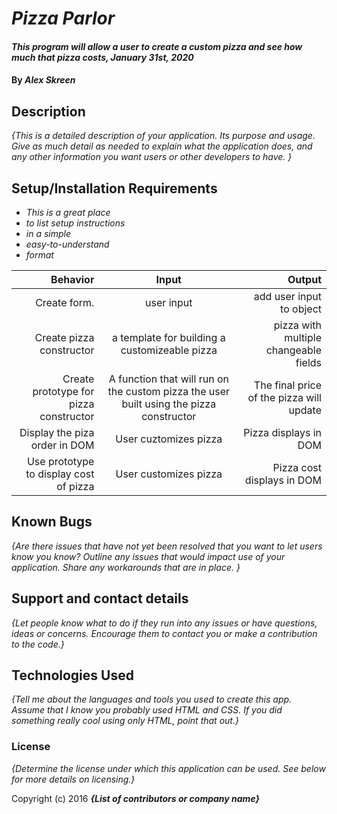 # _Pizza Parlor_

#### _This program will allow a user to create a custom pizza and see how much that pizza costs, January 31st, 2020_

#### By _**Alex Skreen**_

## Description

_{This is a detailed description of your application. Its purpose and usage.  Give as much detail as needed to explain what the application does, and any other information you want users or other developers to have. }_

## Setup/Installation Requirements

* _This is a great place_
* _to list setup instructions_
* _in a simple_
* _easy-to-understand_
* _format_

|   Behavior    |   Input     |     Output    |
|--------------:|:-----------:|--------------:|
| Create form. | user input |  add user input to object |
| Create pizza constructor | a template for building a customizeable pizza | pizza with multiple changeable fields |
| Create prototype for pizza constructor | A function that will run on the custom pizza the user built using the pizza constructor | The final price of the pizza will update |
| Display the piza order in DOM | User cuztomizes pizza | Pizza displays in DOM |
| Use prototype to display cost of pizza | User customizes pizza | Pizza cost displays in DOM

## Known Bugs

_{Are there issues that have not yet been resolved that you want to let users know you know?  Outline any issues that would impact use of your application.  Share any workarounds that are in place. }_

## Support and contact details

_{Let people know what to do if they run into any issues or have questions, ideas or concerns.  Encourage them to contact you or make a contribution to the code.}_

## Technologies Used

_{Tell me about the languages and tools you used to create this app. Assume that I know you probably used HTML and CSS. If you did something really cool using only HTML, point that out.}_

### License

*{Determine the license under which this application can be used.  See below for more details on licensing.}*

Copyright (c) 2016 **_{List of contributors or company name}_**
